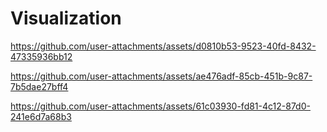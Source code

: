 # Visualization


https://github.com/user-attachments/assets/d0810b53-9523-40fd-8432-47335936bb12



https://github.com/user-attachments/assets/ae476adf-85cb-451b-9c87-7b5dae27bff4



https://github.com/user-attachments/assets/61c03930-fd81-4c12-87d0-241e6d7a68b3

